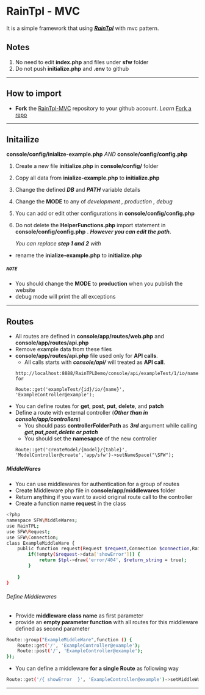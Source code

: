# RainTpl - MVC
It is a simple framework that using ***[RainTpl](https://github.com/feulf/raintpl)*** with mvc pattern.
## Notes
1. No need to edit **index.php** and files under **sfw** folder
2. Do not push **initialize.php** and **.env** to github
---
## How to import
- **Fork** the [RainTpl-MVC](https://github.com/josephpaul0487/RainTpl-MVC.git) repository to your github account.  *Learn* [Fork a repo](https://docs.github.com/en/github/getting-started-with-github/fork-a-repo)
---
## Initailize
**console/config/inialize-example.php**
                    *AND*
**console/config/config.php**

1. Create a new file **initialize.php** in  **console/config/** folder
2. Copy all data from **inialize-example.php** to **initialize.php**
3. Change the defined ***DB*** and ***PATH*** variable details
4. Change the **MODE** to any of *development , production , debug*
5. You can add or edit other configurations in **console/config/config.php** 
6. Do not delete the **HelperFunctions.php** import statement in  **console/config/config.php** . ***However you can edit the path.***

    *You can replace **step 1 and 2** with* 
- rename the **inialize-example.php** to **initialize.php**

##### ```NOTE```
    
- You should change the **MODE** to **production** when you publish the website
- debug mode will print the all exceptions
    
---
## Routes
- All routes are defined in **console/app/routes/web.php** and **console/app/routes/api.php**
- Remove example data from these files
- **console/app/routes/api.php** file used only for **API calls**. 
    - All calls starts with ***console/api/*** will treated as **API call**.
    ```
    http://localhost:8888/RainTPLDemo/console/api/exampleTest/1/io/name for 
    
    Route::get('exampleTest/{id}/io/{name}', 'ExampleController@example');
    ```
- You can define routes for **get**, **post**, **put**, **delete**, and **patch**
- Define a route with external controller (***Other than in console/app/controllers***)
    - You should pass **controllerFolderPath** as ***3rd***  argument while calling ***get,put,post,delete or patch***
    - You should set the **namesapce** of the new controller
    ```
    Route::get('createModel/{model}/{table}', 'ModelController@create','app/sfw')->setNameSpace("\SFW");
    ```
##### MiddleWares
- You can use middlewares for authentication for a group of routes
- Create Middleware php file in **console/app/middlewares** folder
- Return anything if you want to avoid original route call to the controller
- Create a function name **request** in the class
```sh
<?php
namespace SFW\MiddleWares;
use RainTPL;
use SFW\Request;
use SFW\Connection;
class ExampleMiddleWare {
    public function request(Request $request,Connection $connection,RainTPL $tpl) {
        if(!empty($request->data['showError'])) {
            return $tpl->draw('error/404', $return_string = true);
        }
        
    }
}
```
###### Define Middlewares
- Provide **middleware class name** as first parameter
- provide an **empty parameter function** with all routes for this middleware defined as second parameter
```sh
Route::group("ExampleMiddleWare",function () {
    Route::get('/', 'ExampleController@example');
    Route::post('/', 'ExampleController@example');
});
```
- You can define a middleware **for a single Route** as following way
```sh
Route::get('/{ showError  }', 'ExampleController@example')->setMiddleWare("ExampleMiddleWare");
```

---



    
